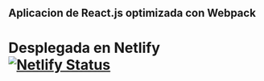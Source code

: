 ## Aplicacion de React.js optimizada con Webpack

# Desplegada en Netlify [![Netlify Status](https://api.netlify.com/api/v1/badges/ffb53adf-b207-444e-8e5c-f6fad5739223/deploy-status)](https://app.netlify.com/sites/compassionate-wright-7844c9/deploys)
